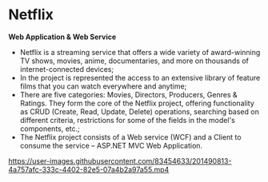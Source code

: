 # Netflix
**Web Application & Web Service**
-	Netflix is a streaming service that offers a wide variety of award-winning TV shows, movies, anime, documentaries, and more on thousands of internet-connected devices;
-	In the project is represented the access to an extensive library of feature films that you can watch everywhere and anytime;
-	There are five categories: Movies, Directors, Producers, Genres & Ratings. They form the core of the Netflix project, offering functionality as CRUD (Create, Read, Update, Delete) operations, searching based on different criteria, restrictions for some of the fields in the model's components, etc.;
-	The Netflix project consists of a Web service (WCF) and a Client to consume the service – ASP.NET MVC Web Application.

https://user-images.githubusercontent.com/83454633/201490813-4a757afc-333c-4402-82e5-07a4b2a97a55.mp4
